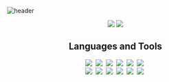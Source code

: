 ![header](https://capsule-render.vercel.app/api?type=soft&height=200&text=Hi+there,+I'm+Inwook+👋&fontColor=fff&fontSize=35&color=1e2127&animation=fadeIn)

<p align="center">
   <img src="https://github-readme-stats.vercel.app/api?username=inwookie&theme=dark&show_icons=false&hide=issues" />
   <img src="https://github-readme-stats.vercel.app/api/top-langs/?username=inwookie&layout=compact&theme=dark" />
 </p> 

<h2 align="center"> Languages and Tools </h2>

<div align="center">
  <img src="https://img.shields.io/badge/Swift-FA7343?style=for-the-badge&logo=Swift&logoColor=white"/></a>&nbsp 
  <img src="https://img.shields.io/badge/Python-3776AB?style=for-the-badge&logo=Python&logoColor=white"/></a>&nbsp 
  <img src="https://img.shields.io/badge/Java-007396?style=for-the-badge&logo=Java&logoColor=white"/></a>&nbsp 
  <img src="https://img.shields.io/badge/Javascript-F7DF1E?style=for-the-badge&logo=javascript&logoColor=white"/></a>&nbsp 
  <img src="https://img.shields.io/badge/Html-E34F26?style=for-the-badge&logo=Html5&logoColor=white"/></a>&nbsp 
  <img src="https://img.shields.io/badge/CSS-1572B6?style=for-the-badge&logo=Css3&logoColor=white"/></a>&nbsp </br>
  <img src="https://img.shields.io/badge/Node.js-339933?style=for-the-badge&logo=Node.js&logoColor=white"/></a>&nbsp 
  <img src="https://img.shields.io/badge/Babel-F9DC3E?style=for-the-badge&logo=Babel&logoColor=white"/></a>&nbsp 
  <img src="https://img.shields.io/badge/Pug-A86454?style=for-the-badge&logo=Pug&logoColor=white"/></a>&nbsp 
  <img src="https://img.shields.io/badge/Express-000000?style=for-the-badge&logo=Express&logoColor=white"/></a>&nbsp
  <img src="https://img.shields.io/badge/MongoDB-47A248?style=for-the-badge&logo=MongoDB&logoColor=white"/></a>&nbsp 
  <img src="https://img.shields.io/badge/Flask-000000?style=for-the-badge&logo=Flask&logoColor=white"/></a>&nbsp
  
</p>

<!-- Useful sites:
https://github.com/alexandresanlim/Badges4-README.md-Profile
https://simpleicons.org/?q=react
https://github.com/HaiDang666/awesome-tool-for-readme-profile
https://github.com/anuraghazra/github-readme-stats
https://zzsza.github.io/development/2020/07/10/make-github-profile-readme/ 
-->
